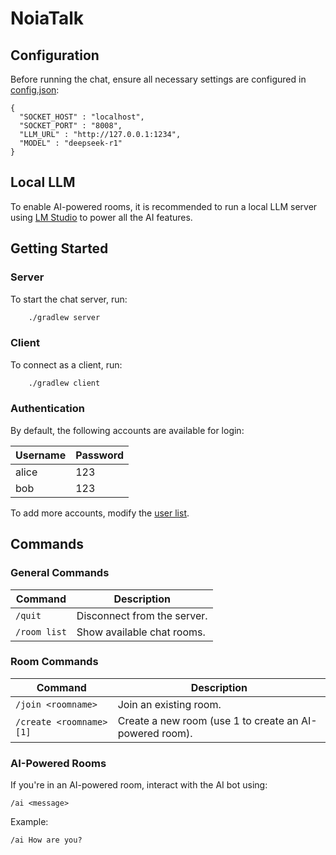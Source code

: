 # NoiaTalk

## Configuration
Before running the chat, ensure all necessary settings are configured in [config.json](config.json):

```
{
  "SOCKET_HOST" : "localhost",
  "SOCKET_PORT" : "8008",
  "LLM_URL" : "http://127.0.0.1:1234",
  "MODEL" : "deepseek-r1"
}
```

## Local LLM
To enable AI-powered rooms, it is recommended to run a local LLM server using [LM Studio](https://lmstudio.ai/) to power all the AI features.

## Getting Started
### Server
To start the chat server, run:
```bash
    ./gradlew server
```

### Client
To connect as a client, run:
```bash
    ./gradlew client
```

### Authentication
By default, the following accounts are available for login:

|Username|Password|
|-|-|
|alice|123|
|bob|123|

To add more accounts, modify the [user list](config/users.cfg).

## Commands

### General Commands
| Command | Description |
|---------|-------------|
| `/quit`| Disconnect from the server. |
| `/room list`| Show available chat rooms.|

### Room Commands
| Command | Description |
|---------|-------------|
| `/join <roomname>`| Join an existing room. |
| `/create <roomname> [1]` | Create a new room (use 1 to create an AI-powered room). |


### AI-Powered Rooms
If you're in an AI-powered room, interact with the AI bot using:
```
/ai <message>
```
Example:
```
/ai How are you?
```






